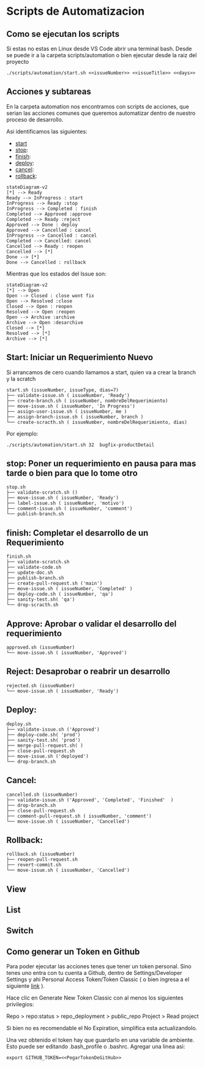 # Scripts de Automatizacion

## Como se ejecutan los scripts

Si estas no estas en Linux desde VS Code abrir una terminal bash.
Desde se puede ir a la carpeta scripts/automation o bien ejecutar desde la raiz del proyecto

````
./scripts/automation/start.sh <<issueNumber>> <<issueTitle>> <<days>>
````

## Acciones y subtareas

En la carpeta automation nos encontramos con scripts de acciones, que serian las acciones comunes que queremos automatizar dentro de nuestro proceso de desarrollo.

Asi identificamos las siguientes:

* [start](#start-iniciar-un-requerimiento-nuevo)
* [stop](#stop-poner-un-requerimiento-en-pausa-para-mas-tarde-o-bien-para-que-lo-tome-otro): 
* [finish](#finish-al-terminar-el-desarrollo-de-un-requerimiento):
* [deploy](#deploy):
* [cancel](#cancel):
* [rollback](#rollback):


````mermaid 
stateDiagram-v2 
[*] --> Ready
Ready --> InProgress : start
InProgress --> Ready :stop
InProgress --> Completed : finish
Completed --> Approved :approve
Completed --> Ready :reject
Approved --> Done : deploy
Approved --> Cancelled : cancel
InProgress --> Cancelled : cancel
Completed --> Cancelled: cancel
Cancelled --> Ready : reopen
Cancelled --> [*]
Done --> [*]
Done --> Cancelled : rollback
````

Mientras que los estados del Issue son:

````mermaid 
stateDiagram-v2 
[*] --> Open
Open --> Closed : close wont fix
Open --> Resolved :close
Closed --> Open : reopen
Resolved --> Open :reopen
Open --> Archive :archive
Archive --> Open :desarchive
Closed --> [*]
Resolved --> [*]
Archive --> [*]
````


## Start: Iniciar un Requerimiento Nuevo

Si arrancamos de cero cuando llamamos a start, quien va a crear la branch y la scratch

````
start.sh (issueNumber, issueType, dias=7)
├── validate-issue.sh ( issueNumber, 'Ready')
├── create-branch.sh ( issueNumber, nombreDelRequerimiento)
├── move-issue.sh ( issueNumber, 'In Progress')
├── assign-user-issue.sh ( issueNumber, me )
├── assign-branch-issue.sh ( issueNumber, branch )
└── create-scracth.sh ( issueNumber, nombreDelRequerimiento, dias)
````

Por ejemplo:

````
./scripts/automation/start.sh 32  bugfix-productDetail
````
## stop: Poner un requerimiento en pausa para mas tarde o bien para que lo tome otro

````
stop.sh
├── validate-scratch.sh ()
├── move-issue.sh ( issueNumber, 'Ready')
├── label-issue.sh ( issueNumber, 'motivo')
├── comment-issue.sh ( issueNumber, 'comment')
└── publish-branch.sh
````


## finish: Completar el desarrollo de un Requerimiento

````
finish.sh
├── validate-scratch.sh 
├── validate-code.sh
├── update-doc.sh
├── publish-branch.sh
├── create-pull-request.sh ('main')
├── move-issue.sh ( issueNumber, 'Completed' )
├── deploy-code.sh ( issueNumber, 'qa')
├── sanity-test.sh( 'qa')
└── drop-scracth.sh 
````

## Approve: Aprobar o validar el desarrollo del requerimiento 

````
approved.sh (issueNumber)
└── move-issue.sh ( issueNumber, 'Approved')
````

## Reject: Desaprobar o reabrir un desarrollo 

````
rejected.sh (issueNumber)
└── move-issue.sh ( issueNumber, 'Ready')
````

## Deploy: 

````
deploy.sh
├── validate-issue.sh ('Approved')  
├── deploy-code.sh( 'prod')
├── sanity-test.sh( 'prod')
├── merge-pull-request.sh( )
├── close-pull-request.sh
├── move-issue.sh ('deployed')
└── drop-branch.sh
````

## Cancel:

````
cancelled.sh (issueNumber)
├── validate-issue.sh ('Approved', 'Completed', 'Finished'  )  
├── drop-branch.sh
├── close-pull-request.sh
├── comment-pull-request.sh ( issueNumber, 'comment')
└── move-issue.sh ( issueNumber, 'Cancelled')
````
## Rollback:

````
rollback.sh (issueNumber)
├── reopen-pull-request.sh
├── revert-commit.sh
└── move-issue.sh ( issueNumber, 'Cancelled')
````

## View

## List

## Switch

## Como generar un Token en Github

Para poder ejecutar las acciones tenes que tener un token personal. Sino tenes uno entra con tu cuenta a Github, dentro de Settings/Developer Settings y ahi Personal Access Token/Token Classic ( o bien ingresa a el siguiente [link](https://github.com/settings/tokens) ).

Hace clic en Generate New Token Classic con al menos los siguientes privilegios:

Repo > repo:status
     > repo_deployment
     > public_repo
Project > Read project

Si bien no es recomendable el No Expiration, simplifica esta actualizandolo.

Una vez obtenido el token hay que guardarlo en una variable de ambiente. Esto puede ser editando .bash_profile o .bashrc. Agregar una linea asi:

````
export GITHUB_TOKEN=<<PegarTokenDeGitHub>>
````